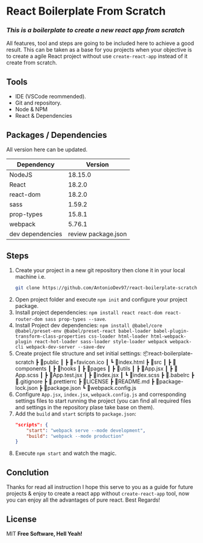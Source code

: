 # React Boilerplate From Scratch
### _This is a boilerplate to create a new react app from scratch_

All features, tool and steps are going to be included here to achieve a good result.
This can be taken as a base for you projects when your objective is to create a agile React project without use ```create-react-app``` instead of it create from scratch.

## Tools
- IDE (VSCode reommended).
- Git and repository.
- Node & NPM
- React & Dependencies

## Packages / Dependencies
All version here can be updated.

| Dependency | Version |
| ------ | ------ |
| NodeJS | 18.15.0 |
| React | 18.2.0 |
| react-dom | 18.2.0 |
| sass | 1.59.2 |
| prop-types | 15.8.1 |
| webpack | 5.76.1 |
| dev dependencies | review package.json |

## Steps
1. Create your project in a new git repository then clone it in your local machine i.e.
    ``` sh
    git clone https://github.com/AntonioDev97/react-boilerplate-scratch.git
    ```
2. Open project folder and execute ```npm init``` and configure your project package.
3. Install project dependencies: ```npm install react react-dom react-router-dom sass prop-types --save```.
4. Install Project dev dependencies: ```npm install @babel/core @babel/preset-env @babel/preset-react babel-loader babel-plugin-transform-class-properties css-loader html-loader html-webpack-plugin react-hot-loader sass-loader style-loader webpack webpack-cli webpack-dev-server --save-dev```
5. Create project file structure and set initial settings:
    📦react-boilerplate-scratch
     ┣ 📂public
     ┃ ┣ 📜+favicon.ico
     ┃ ┗ 📜index.html
     ┣ 📂src
     ┃ ┣ 📂components
     ┃ ┣ 📂hooks
     ┃ ┣ 📂pages
     ┃ ┣ 📂utils
     ┃ ┣ 📜App.jsx
     ┃ ┣ 📜App.scss
     ┃ ┣ 📜App.test.jsx
     ┃ ┣ 📜index.jsx
     ┃ ┗ 📜index.scss
     ┣ 📜.babelrc
     ┣ 📜.gitignore
     ┣ 📜.prettierrc
     ┣ 📜LICENSE
     ┣ 📜README.md
     ┣ 📜package-lock.json
     ┣ 📜package.json
     ┗ 📜webpack.config.js
6. Configure ```App.jsx```, ```index.jsx```, ```webpack.config.js``` and corresponding settings files to start running the project (you can find all required files and settings in the repository plase take base on them).
7. Add the ```build``` and ```start``` scripts to ```package.json```:
    ```json
    "scripts": {
        "start": "webpack serve --mode development",
        "build": "webpack --mode production"
    }
    ```
8. Execute ```npm start``` and watch the magic.

## Conclution
Thanks for read all instruction I hope this serve to you as a guide for future projects & enjoy to create a react app without ```create-react-app``` tool, now you can enjoy all the advantages of pure react.
Best Regards!


## License
MIT
**Free Software, Hell Yeah!**